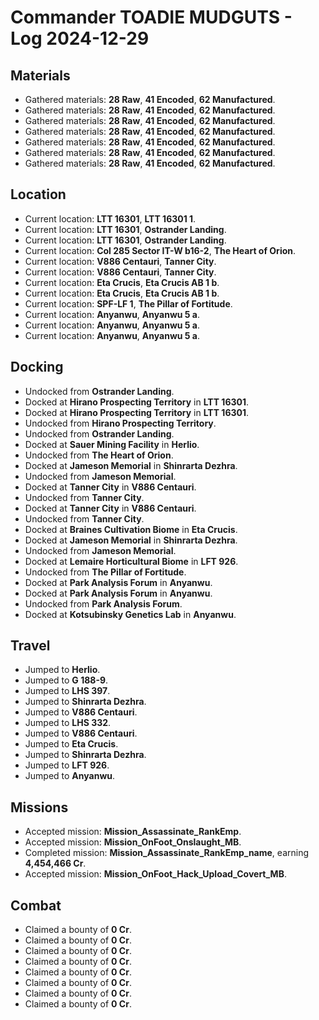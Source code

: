 # Commander TOADIE MUDGUTS - Log 2024-12-29

## Materials
- Gathered materials: **28 Raw**, **41 Encoded**, **62 Manufactured**.
- Gathered materials: **28 Raw**, **41 Encoded**, **62 Manufactured**.
- Gathered materials: **28 Raw**, **41 Encoded**, **62 Manufactured**.
- Gathered materials: **28 Raw**, **41 Encoded**, **62 Manufactured**.
- Gathered materials: **28 Raw**, **41 Encoded**, **62 Manufactured**.
- Gathered materials: **28 Raw**, **41 Encoded**, **62 Manufactured**.
- Gathered materials: **28 Raw**, **41 Encoded**, **62 Manufactured**.

## Location
- Current location: **LTT 16301**, **LTT 16301 1**.
- Current location: **LTT 16301**, **Ostrander Landing**.
- Current location: **LTT 16301**, **Ostrander Landing**.
- Current location: **Col 285 Sector IT-W b16-2**, **The Heart of Orion**.
- Current location: **V886 Centauri**, **Tanner City**.
- Current location: **V886 Centauri**, **Tanner City**.
- Current location: **Eta Crucis**, **Eta Crucis AB 1 b**.
- Current location: **Eta Crucis**, **Eta Crucis AB 1 b**.
- Current location: **SPF-LF 1**, **The Pillar of Fortitude**.
- Current location: **Anyanwu**, **Anyanwu 5 a**.
- Current location: **Anyanwu**, **Anyanwu 5 a**.
- Current location: **Anyanwu**, **Anyanwu 5 a**.

## Docking
- Undocked from **Ostrander Landing**.
- Docked at **Hirano Prospecting Territory** in **LTT 16301**.
- Docked at **Hirano Prospecting Territory** in **LTT 16301**.
- Undocked from **Hirano Prospecting Territory**.
- Undocked from **Ostrander Landing**.
- Docked at **Sauer Mining Facility** in **Herlio**.
- Undocked from **The Heart of Orion**.
- Docked at **Jameson Memorial** in **Shinrarta Dezhra**.
- Undocked from **Jameson Memorial**.
- Docked at **Tanner City** in **V886 Centauri**.
- Undocked from **Tanner City**.
- Docked at **Tanner City** in **V886 Centauri**.
- Undocked from **Tanner City**.
- Docked at **Braines Cultivation Biome** in **Eta Crucis**.
- Docked at **Jameson Memorial** in **Shinrarta Dezhra**.
- Undocked from **Jameson Memorial**.
- Docked at **Lemaire Horticultural Biome** in **LFT 926**.
- Undocked from **The Pillar of Fortitude**.
- Docked at **Park Analysis Forum** in **Anyanwu**.
- Docked at **Park Analysis Forum** in **Anyanwu**.
- Undocked from **Park Analysis Forum**.
- Docked at **Kotsubinsky Genetics Lab** in **Anyanwu**.

## Travel
- Jumped to **Herlio**.
- Jumped to **G 188-9**.
- Jumped to **LHS 397**.
- Jumped to **Shinrarta Dezhra**.
- Jumped to **V886 Centauri**.
- Jumped to **LHS 332**.
- Jumped to **V886 Centauri**.
- Jumped to **Eta Crucis**.
- Jumped to **Shinrarta Dezhra**.
- Jumped to **LFT 926**.
- Jumped to **Anyanwu**.

## Missions
- Accepted mission: **Mission_Assassinate_RankEmp**.
- Accepted mission: **Mission_OnFoot_Onslaught_MB**.
- Completed mission: **Mission_Assassinate_RankEmp_name**, earning **4,454,466 Cr**.
- Accepted mission: **Mission_OnFoot_Hack_Upload_Covert_MB**.

## Combat
- Claimed a bounty of **0 Cr**.
- Claimed a bounty of **0 Cr**.
- Claimed a bounty of **0 Cr**.
- Claimed a bounty of **0 Cr**.
- Claimed a bounty of **0 Cr**.
- Claimed a bounty of **0 Cr**.
- Claimed a bounty of **0 Cr**.
- Claimed a bounty of **0 Cr**.

